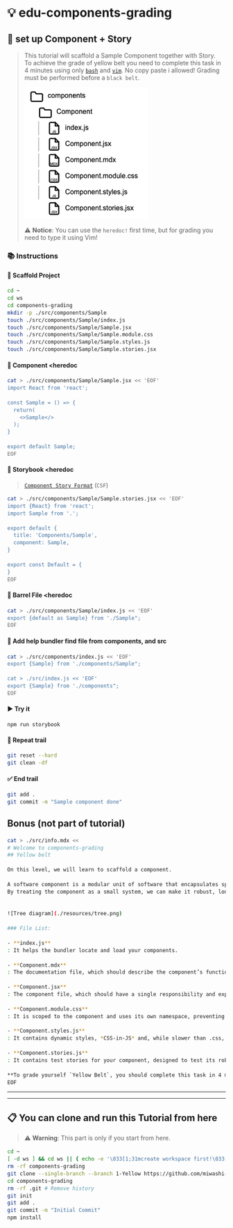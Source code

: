 # 💡 edu-components-grading

## 👣 set up Component + Story

> This tutorial will scaffold a Sample Component together with Story.  
> To achieve the grade of yellow belt you need to complete this task in 4 minutes using only [`bash`](https://www.gnu.org/s/bash/manual/bash.html) and [`vim`](https://www.vim.org).
> No copy paste i allowed!
> Grading must be performed before a `black belt`.
>   
> ![Tree diagram](./resources/tree.png)
>  
> ⚠️ **Notice**: You can use the `heredoc!` first time, but for grading you need to type it using Vim!

### 📚 Instructions

#### 🦶 Scaffold Project

```bash
cd ~
cd ws
cd components-grading
mkdir -p ./src/components/Sample
touch ./src/components/Sample/index.js
touch ./src/components/Sample/Sample.jsx
touch ./src/components/Sample/Sample.module.css
touch ./src/components/Sample/Sample.styles.js
touch ./src/components/Sample/Sample.stories.jsx
```

#### 🦶 Component <heredoc

```bash
cat > ./src/components/Sample/Sample.jsx << 'EOF'
import React from 'react';

const Sample = () => {
  return(
    <>Sample</>
  );
}

export default Sample;
EOF
```

#### 🦶 Storybook <heredoc

> [`Component Story Format`](https://storybook.js.org/docs/api/csf) (`CSF`)

```bash
cat > ./src/components/Sample/Sample.stories.jsx << 'EOF'
import {React} from 'react';
import Sample from '.';

export default {
  title: 'Components/Sample',
  component: Sample,
}

export const Default = {
}
EOF
```

#### 🦶 Barrel File <heredoc

```bash
cat > ./src/components/Sample/index.js << 'EOF'
export {default as Sample} from './Sample";
EOF
```

#### 🦶 Add help bundler find file from components, and src

```bash
cat > ./src/components/index.js << 'EOF'
export {Sample} from './components/Sample";

cat > ./src/index.js << 'EOF'
export {Sample} from './components";
EOF
```

#### ▶️ Try it

```
npm run storybook
```


#### 🔄 Repeat trail

```bash
git reset --hard
git clean -df
```

#### ✅ End trail

```bash
git add .
git commit -m "Sample component done"
```

## Bonus (not part of tutorial)

```bash
cat > ./src/info.mdx <<
# Welcome to components-grading
## Yellow belt

On this level, we will learn to scaffold a component.

A software component is a modular unit of software that encapsulates specific functionality. The desired characteristics of a component are reusability and maintainability.
By treating the component as a small system, we can make it robust, long-living, and reusable.


![Tree diagram](./resources/tree.png)

### File List:

- **index.js**
: It helps the bundler locate and load your components.

- **Component.mdx**
: The documentation file, which should describe the component’s functionality and usage.

- **Component.jsx**
: The component file, which should have a single responsibility and export the component by default for the bundler to locate.

- **Component.module.css**
: It is scoped to the component and uses its own namespace, preventing CSS collision.

- **Component.styles.js**
: It contains dynamic styles, *CSS-in-JS* and, while slower than .css, can offer more flexibility. It is typically used less frequently, but the file must exist for quality even when not used.

- **Component.stories.js**
: It contains test stories for your component, designed to test its robustness. If the component passes all tests without issues, it has succeeded.

**To grade yourself `Yellow Belt`, you should complete this task in 4 minutes using only Vim and a terminal.**. Grading must be performed before a `black belt`.
EOF
```

---
---

## 📋 You can clone and run this Tutorial from here

> ⚠️ **Warning**: This part is only if you start from here.

```bash
cd ~
[ -d ws ] && cd ws || { echo -e '\033[1;31mcreate workspace first!\033[0m'; return 1; }
rm -rf components-grading
git clone --single-branch --branch 1-Yellow https://github.com/miwashi-edu/edu-components-grading.git components-grading
cd components-grading
rm -rf .git # Remove history
git init
git add .
git commit -m "Initial Commit"
npm install
```
